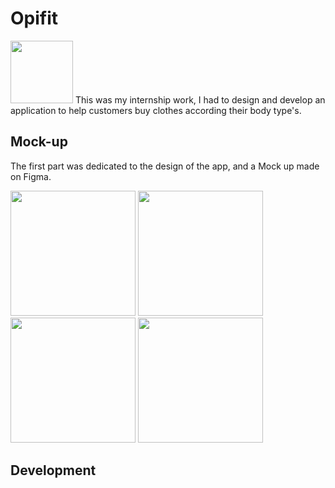 <h1> Opifit </h1>
<img src="https://user-images.githubusercontent.com/73224206/136049760-ba7092d0-7d08-4719-8a02-9fd18fed5316.png" width=100 >
This was my internship work, I had to design and develop an application to help customers buy clothes according their body type's. 

<h2> Mock-up </h2>

The first part was dedicated to the design of the app, and a Mock up made on Figma.

<section style=" center">
<img src="https://user-images.githubusercontent.com/73224206/136061693-155fdc0d-ed7b-466b-acd3-6d1ec3346002.png" width=200> <img src="https://user-images.githubusercontent.com/73224206/136061731-48e1ab46-5611-4d6d-962e-acdb5d315354.png" width=200> <img src="https://user-images.githubusercontent.com/73224206/136061772-afcadfee-c60e-47e3-b33a-b0b8b6692de8.png" width=200> <img src="https://user-images.githubusercontent.com/73224206/136061843-f8aa0fc5-95e9-4b1a-bf1a-b32e790b2d60.png" width=200>
 </section>
</n>

<h2> Development </h2>


